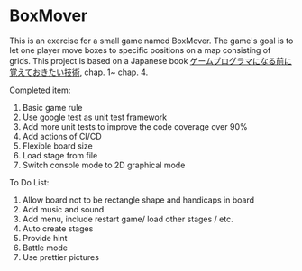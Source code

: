 # BoxMover
This is an exercise for a small game named BoxMover. 
The game's goal is to let one player move boxes to specific positions on a map consisting of grids.
This project is based on a Japanese book [ゲームプログラマになる前に覚えておきたい技術](https://www.amazon.co.jp/-/en/%E5%B9%B3%E5%B1%B1-%E5%B0%9A/dp/4798021180), chap. 1~ chap. 4.

Completed item:
1. Basic game rule
2. Use google test as unit test framework
3. Add more unit tests to improve the code coverage over 90%
4. Add actions of CI/CD
5. Flexible board size
6. Load stage from file
7. Switch console mode to 2D graphical mode

To Do List:
1. Allow board not to be rectangle shape and handicaps in board
2. Add music and sound
3. Add menu, include restart game/ load other stages / etc.
4. Auto create stages
5. Provide hint
6. Battle mode
7. Use prettier pictures
